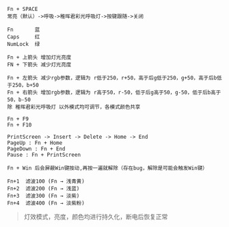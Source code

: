 <!-- 1、切换灯效：-->
    Fn + SPACE
    常亮（默认）->呼吸->稚晖君彩光呼吸灯->按键跟随->关闭

<!-- 2、右下灯光（默认跟随其它灯的颜色）： -->
    Fn       蓝
    Caps     红
    NumLock  绿

<!-- 3、调亮度（一共7档）： -->
    Fn + 上箭头 增加灯光亮度
    FN + 下箭头 减少灯光亮度

<!-- 3、调颜色： -->
    Fn + 左箭头 减少rgb参数，逻辑为 r低于250，r+50，高于后g低于250，g+50，高于后b低于250，b+50
    Fn + 右箭头 增加rgb参数，逻辑为 r高于50，r-50，低于后g高于50，g-50，低于后b高于50，b-50
    除 稚晖君彩光呼吸灯 以外模式均可调节，各模式颜色共享

<!-- 5、音量调节（使用快捷键时，别按太快，会失控）： -->
    Fn + F9
    Fn + F10

<!-- 6、功能区按键从上到下:  -->
    PrintScreen -> Insert -> Delete -> Home -> End
    PageUp : Fn + Home
    PageDown : Fn + End
    Pause : Fn + PrintScreen

<!-- 7、WinLock锁定功能： -->
    Fn + Win 后会屏蔽Win键按动,再按一遍就解除（存在bug，解除是可能会触发Win键）

<!-- 8、滤波（默认滤波100）： -->
    Fn+1  滤波100 (Fn → 浅青黄)
    Fn+2  滤波200 (Fn → 浅蓝)
    Fn+3  滤波300 (Fn → 淡紫)
    Fn+4  滤波400 (Fn → 淡紫粉)

> 灯效模式，亮度，颜色均进行持久化，断电后恢复正常